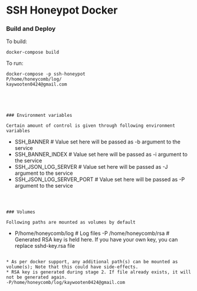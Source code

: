 # SSH Honeypot Docker

### Build and Deploy

To build: 

```
docker-compose build
```

To run: 

```
docker-compose -p ssh-honeypot 
P/home/honeycomb/log/
kaywooten0424@gmail.com





### Environment variables

Certain amount of control is given through following environment variables

```
- SSH_BANNER                          # Value set here will be passed as -b argument to the service
- SSH_BANNER_INDEX                    # Value set here will be passed as -i argument to the service
- SSH_JSON_LOG_SERVER                 # Value set here will be passed as -J argument to the service
- SSH_JSON_LOG_SERVER_PORT            # Value set here will be passed as -P argument to the service
```



### Volumes

Following paths are mounted as volumes by default

```
- P/home/honeycomb/log       # Log files
-P /home/honeycomb/rsa       # Generated RSA key is held here. If you have your own key, you can replace sshd-key.rsa file
```

* As per docker support, any additional path(s) can be mounted as volume(s); Note that this could have side-effects.
* RSA key is generated during stage 2. If file already exists, it will not be generated again. 
-P/home/honeycomb/log/kaywooten0424@gmail.com 
